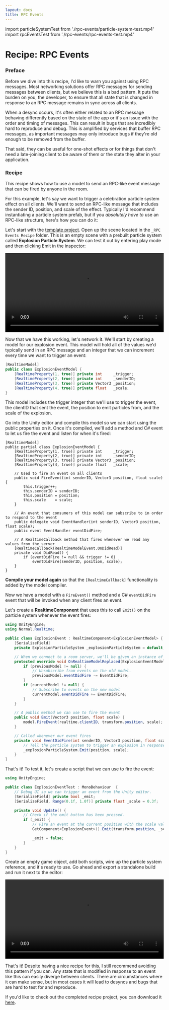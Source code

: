 ```yaml
---
layout: docs
title: RPC Events
---
```

import particleSystemTest from './rpc-events/particle-system-test.mp4'
import rpcEventsTest      from './rpc-events/rpc-events-test.mp4'

# Recipe: RPC Events

### Preface
Before we dive into this recipe, I'd like to warn you against using RPC messages. Most networking solutions offer RPC messages for sending messages between clients, but we believe this is a bad pattern. It puts the burden on you, the developer, to ensure that all state that is changed in response to an RPC message remains in sync across all clients.

When a desync occurs, it's often either related to an RPC message behaving differently based on the state of the app or it's an issue with the order and timing of messages. This can result in bugs that are incredibly hard to reproduce and debug. This is amplified by services that buffer RPC messages, as important messages may only introduce bugs if they're old enough to be removed from the buffer.

That said, they can be useful for one-shot effects or for things that don't need a late-joining client to be aware of them or the state they alter in your application.

### Recipe
This recipe shows how to use a model to send an RPC-like event message that can be fired by anyone in the room.

For this example, let's say we want to trigger a celebration particle system effect on all clients. We'll want to send an RPC-like message that includes the sender ID, position, and scale of the effect. Typically I'd recommend instantiating a particle system prefab, but if you *absolutely have to* use an RPC-like structure, here's how you can do it:

Let's start with the [template project](https://github.com/NormalVR/Normcore-Samples/releases/latest/download/Normcore-RPC-Events-Recipe-Template.zip). Open up the scene located in the `_RPC Events Recipe` folder. This is an empty scene with a prebuilt particle system called **Explosion Particle System**. We can test it out by entering play mode and then clicking Emit in the inspector:

<video width="100%" controls><source src={particleSystemTest} /></video>

Now that we have this working, let's network it. We'll start by creating a model for our explosion event. This model will hold all of the values we'd typically send in an RPC message and an integer that we can increment every time we want to trigger an event:

```csharp
[RealtimeModel]
public class ExplosionEventModel {
    [RealtimeProperty(1, true)] private int     _trigger;
    [RealtimeProperty(2, true)] private int     _senderID;
    [RealtimeProperty(3, true)] private Vector3 _position;
    [RealtimeProperty(4, true)] private float   _scale;
}
```

This model includes the trigger integer that we'll use to trigger the event, the clientID that sent the event, the position to emit particles from, and the scale of the explosion.

Go into the Unity editor and compile this model so we can start using the public properties on it. Once it's compiled, we'll add a method and C# event to let us fire the event and listen for when it's fired:

```csharp{8-25}
[RealtimeModel]
public partial class ExplosionEventModel {
    [RealtimeProperty(1, true)] private int     _trigger;
    [RealtimeProperty(2, true)] private int     _senderID;
    [RealtimeProperty(3, true)] private Vector3 _position;
    [RealtimeProperty(4, true)] private float   _scale;

    // Used to fire an event on all clients
    public void FireEvent(int senderID, Vector3 position, float scale) {
        this.trigger++;
        this.senderID = senderID;
        this.position = position;
        this.scale    = scale;
    }

    // An event that consumers of this model can subscribe to in order to respond to the event
    public delegate void EventHandler(int senderID, Vector3 position, float scale);
    public event EventHandler eventDidFire;

    // A RealtimeCallback method that fires whenever we read any values from the server
    [RealtimeCallback(RealtimeModelEvent.OnDidRead)]
    private void DidRead() {
        if (eventDidFire != null && trigger != 0)
            eventDidFire(senderID, position, scale);
    }
}
```

**Compile your model again** so that the `[RealtimeCallback]` functionality is added by the model compiler.

Now we have a model with a `FireEvent()` method and a C# `eventDidFire` event that will be invoked when any client fires an event.

Let's create a **RealtimeComponent** that uses this to call `Emit()` on the particle system whenever the event fires:

```csharp
using UnityEngine;
using Normal.Realtime;

public class ExplosionEvent : RealtimeComponent<ExplosionEventModel> {
    [SerializeField]
    private ExplosionParticleSystem _explosionParticleSystem = default;

    // When we connect to a room server, we'll be given an instance of our model to work with.
    protected override void OnRealtimeModelReplaced(ExplosionEventModel previousModel, ExplosionEventModel currentModel) {
        if (previousModel != null) {
            // Unsubscribe from events on the old model.
            previousModel.eventDidFire -= EventDidFire;
        }
        if (currentModel != null) {
            // Subscribe to events on the new model
            currentModel.eventDidFire += EventDidFire;
        }
    }

    // A public method we can use to fire the event
    public void Emit(Vector3 position, float scale) {
        model.FireEvent(realtime.clientID, transform.position, scale);
    }

    // Called whenever our event fires
    private void EventDidFire(int senderID, Vector3 position, float scale) {
        // Tell the particle system to trigger an explosion in response to the event
        _explosionParticleSystem.Emit(position, scale);
    }
}
```

That's it! To test it, let's create a script that we can use to fire the event:

```csharp
using UnityEngine;

public class ExplosionEventTest : MonoBehaviour  {
    // Debug UI so we can trigger an event from the Unity editor.
    [SerializeField] private bool _emit;
    [SerializeField, Range(0.1f, 1.0f)] private float _scale = 0.3f;

    private void Update() {
        // Check if the emit button has been pressed.
        if (_emit) {
            // Fire an event at the current position with the scale value set in Unity.
            GetComponent<ExplosionEvent>().Emit(transform.position, _scale);

            _emit = false;
        }
    }
}
```

Create an empty game object, add both scripts, wire up the particle system reference, and it's ready to use. Go ahead and export a standalone build and run it next to the editor:

<video width="100%" controls><source src={rpcEventsTest} /></video>

That's it! Despite having a nice recipe for this, I still recommend avoiding this pattern if you can. Any state that is modified in response to an event like this can easily diverge between clients. There are circumstances where it can make sense, but in most cases it will lead to desyncs and bugs that are hard to test for and reproduce.

If you'd like to check out the completed recipe project, you can download it [here](https://github.com/NormalVR/Normcore-Samples/releases/latest/download/Normcore-RPC-Events-Recipe-Complete.zip).
